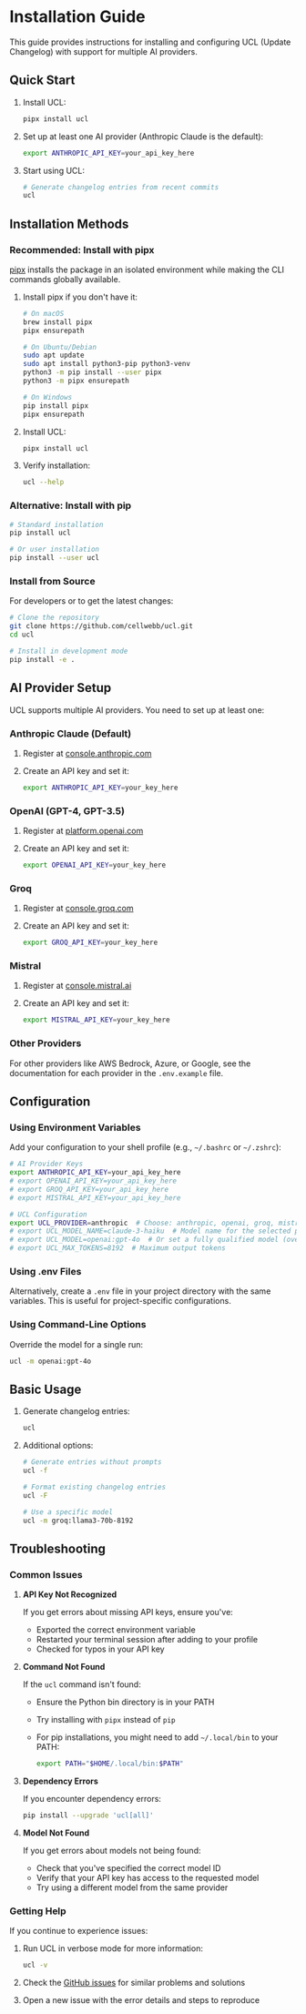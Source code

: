 # Installation Guide

This guide provides instructions for installing and configuring UCL (Update Changelog) with support for multiple AI providers.

## Quick Start

1. Install UCL:

   ```bash
   pipx install ucl
   ```

2. Set up at least one AI provider (Anthropic Claude is the default):

   ```bash
   export ANTHROPIC_API_KEY=your_api_key_here
   ```

3. Start using UCL:

   ```bash
   # Generate changelog entries from recent commits
   ucl
   ```

## Installation Methods

### Recommended: Install with pipx

[pipx](https://pypa.github.io/pipx/) installs the package in an isolated environment while making the CLI commands globally available.

1. Install pipx if you don't have it:

   ```bash
   # On macOS
   brew install pipx
   pipx ensurepath

   # On Ubuntu/Debian
   sudo apt update
   sudo apt install python3-pip python3-venv
   python3 -m pip install --user pipx
   python3 -m pipx ensurepath

   # On Windows
   pip install pipx
   pipx ensurepath
   ```

2. Install UCL:

   ```bash
   pipx install ucl
   ```

3. Verify installation:

   ```bash
   ucl --help
   ```

### Alternative: Install with pip

```bash
# Standard installation
pip install ucl

# Or user installation
pip install --user ucl
```

### Install from Source

For developers or to get the latest changes:

```bash
# Clone the repository
git clone https://github.com/cellwebb/ucl.git
cd ucl

# Install in development mode
pip install -e .
```

## AI Provider Setup

UCL supports multiple AI providers. You need to set up at least one:

### Anthropic Claude (Default)

1. Register at [console.anthropic.com](https://console.anthropic.com/)
2. Create an API key and set it:

   ```bash
   export ANTHROPIC_API_KEY=your_key_here
   ```

### OpenAI (GPT-4, GPT-3.5)

1. Register at [platform.openai.com](https://platform.openai.com/)
2. Create an API key and set it:

   ```bash
   export OPENAI_API_KEY=your_key_here
   ```

### Groq

1. Register at [console.groq.com](https://console.groq.com/)
2. Create an API key and set it:

   ```bash
   export GROQ_API_KEY=your_key_here
   ```

### Mistral

1. Register at [console.mistral.ai](https://console.mistral.ai/)
2. Create an API key and set it:

   ```bash
   export MISTRAL_API_KEY=your_key_here
   ```

### Other Providers

For other providers like AWS Bedrock, Azure, or Google, see the documentation for each provider in the `.env.example` file.

## Configuration

### Using Environment Variables

Add your configuration to your shell profile (e.g., `~/.bashrc` or `~/.zshrc`):

```bash
# AI Provider Keys
export ANTHROPIC_API_KEY=your_api_key_here
# export OPENAI_API_KEY=your_api_key_here
# export GROQ_API_KEY=your_api_key_here
# export MISTRAL_API_KEY=your_api_key_here

# UCL Configuration
export UCL_PROVIDER=anthropic  # Choose: anthropic, openai, groq, mistral, aws
# export UCL_MODEL_NAME=claude-3-haiku  # Model name for the selected provider
# export UCL_MODEL=openai:gpt-4o  # Or set a fully qualified model (overrides provider and model name)
# export UCL_MAX_TOKENS=8192  # Maximum output tokens
```

### Using .env Files

Alternatively, create a `.env` file in your project directory with the same variables. This is useful for project-specific configurations.

### Using Command-Line Options

Override the model for a single run:

```bash
ucl -m openai:gpt-4o
```

## Basic Usage

1. Generate changelog entries:

   ```bash
   ucl
   ```

2. Additional options:

   ```bash
   # Generate entries without prompts
   ucl -f

   # Format existing changelog entries
   ucl -F

   # Use a specific model
   ucl -m groq:llama3-70b-8192
   ```

## Troubleshooting

### Common Issues

1. **API Key Not Recognized**

   If you get errors about missing API keys, ensure you've:

   - Exported the correct environment variable
   - Restarted your terminal session after adding to your profile
   - Checked for typos in your API key

2. **Command Not Found**

   If the `ucl` command isn't found:

   - Ensure the Python bin directory is in your PATH
   - Try installing with `pipx` instead of `pip`
   - For pip installations, you might need to add `~/.local/bin` to your PATH:

     ```bash
     export PATH="$HOME/.local/bin:$PATH"
     ```

3. **Dependency Errors**

   If you encounter dependency errors:

   ```bash
   pip install --upgrade 'ucl[all]'
   ```

4. **Model Not Found**

   If you get errors about models not being found:

   - Check that you've specified the correct model ID
   - Verify that your API key has access to the requested model
   - Try using a different model from the same provider

### Getting Help

If you continue to experience issues:

1. Run UCL in verbose mode for more information:

   ```bash
   ucl -v
   ```

2. Check the [GitHub issues](https://github.com/cellwebb/ucl/issues) for similar problems and solutions

3. Open a new issue with the error details and steps to reproduce
